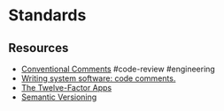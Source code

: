 # Standards

## Resources

- [Conventional Comments](https://conventionalcomments.org/) #code-review #engineering
- [Writing system software: code comments.](http://antirez.com/news/124?utm_source=Pointer&utm_campaign=f35b982977-ISSUE_205&utm_medium=email&utm_term=0_6ba2b83261-f35b982977-587903437)
- [The Twelve-Factor Apps](https://12factor.net/)
- [Semantic Versioning](https://semver.org/)
